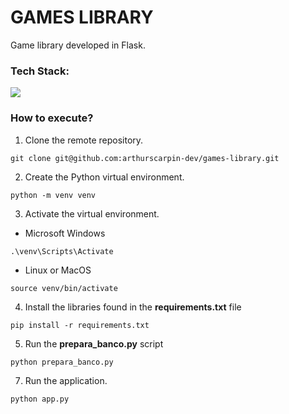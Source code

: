 # GAMES LIBRARY
Game library developed in Flask.

### Tech Stack:
<p align="left">
    <a href="https://skillicons.dev">
        <img src="https://skillicons.dev/icons?i=python,flask,mysql"/>
    </a>
</p>


### How to execute?
1. Clone the remote repository.
```
git clone git@github.com:arthurscarpin-dev/games-library.git
```

2. Create the Python virtual environment.
```
python -m venv venv
```

3. Activate the virtual environment.
* Microsoft Windows
```
.\venv\Scripts\Activate
```
* Linux or MacOS
```
source venv/bin/activate
```

4. Install the libraries found in the **requirements.txt** file
```
pip install -r requirements.txt
```

5. Run the **prepara_banco.py** script
```
python prepara_banco.py
```

7. Run the application.
```
python app.py
```

